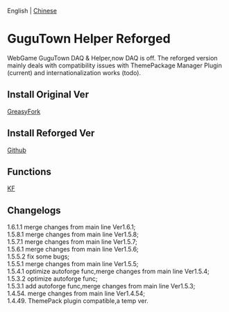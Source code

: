 English | [Chinese](README_zh.md)   
# GuguTown Helper Reforged
WebGame GuguTown DAQ & Helper,now DAQ is off. The reforged version mainly deals with compatibility issues with ThemePackage Manager Plugin (current) and internationalization works (todo).

## Install Original Ver 
[GreasyFork](https://greasyfork.org/scripts/445173) 

## Install Reforged Ver 
[Github](https://github.com/HazukiKaguya/GuguTownDAQ_Reforged/raw/main/GuguTownDAQ_Reforged.user.js) 

## Functions
[KF](https://kf.miaola.work/read.php?tid=913532&sf=9ac)

## Changelogs
1.6.1.1 merge changes from main line Ver1.6.1;   
1.5.8.1 merge changes from main line Ver1.5.8;   
1.5.7.1 merge changes from main line Ver1.5.7;   
1.5.6.1 merge changes from main line Ver1.5.6;   
1.5.5.2 fix some bugs;   
1.5.5.1 merge changes from main line Ver1.5.5;   
1.5.4.1 optimize autoforge func,merge changes from main line Ver1.5.4;   
1.5.3.2 optimize autoforge func;    
1.5.3.1 add autoforge func,merge changes from main line Ver1.5.3;    
1.4.54. merge changes from main line Ver1.4.54;    
1.4.49. ThemePack plugin compatible,a temp ver.
